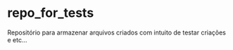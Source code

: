 # repo_for_tests
Repositório para armazenar arquivos criados com intuito de testar criações e etc...
